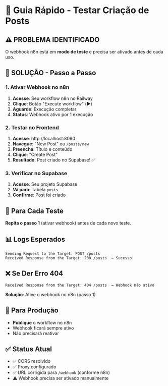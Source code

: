 # 🚀 Guia Rápido - Testar Criação de Posts

## ⚠️ PROBLEMA IDENTIFICADO
O webhook n8n está em **modo de teste** e precisa ser ativado antes de cada uso.

## 🔧 SOLUÇÃO - Passo a Passo

### 1. Ativar Webhook no n8n
1. **Acesse**: Seu workflow n8n no Railway
2. **Clique**: Botão "Execute workflow" (▶️)
3. **Aguarde**: Execução completar
4. **Status**: Webhook ativo por 1 execução

### 2. Testar no Frontend
1. **Acesse**: http://localhost:8080
2. **Navegue**: "New Post" ou `/posts/new`
3. **Preencha**: Título e conteúdo
4. **Clique**: "Create Post"
5. **Resultado**: Post criado no Supabase! ✅

### 3. Verificar no Supabase
1. **Acesse**: Seu projeto Supabase
2. **Vá para**: Tabela `posts`
3. **Confirme**: Post foi criado

## 🔄 Para Cada Teste
**Repita o passo 1** (ativar webhook) antes de cada novo teste.

## 📊 Logs Esperados
```
Sending Request to the Target: POST /posts
Received Response from the Target: 200 /posts  ← Sucesso!
```

## ❌ Se Der Erro 404
```
Received Response from the Target: 404 /posts  ← Webhook não ativo
```
**Solução**: Ative o webhook no n8n (passo 1)

## 🎯 Para Produção
- **Publique** o workflow no n8n
- Webhook ficará sempre ativo
- Não precisará reativar

## ✅ Status Atual
- ✅ CORS resolvido
- ✅ Proxy configurado
- ✅ URL corrigida para `/webhook` (conforme n8n)
- ⚠️ Webhook precisa ser ativado manualmente
